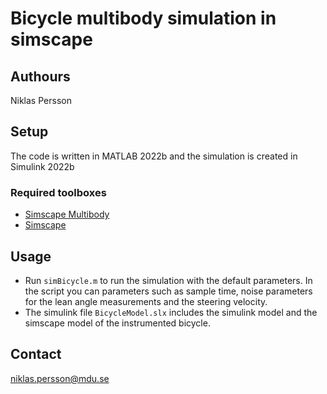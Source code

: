 # Bicycle multibody simulation in simscape

## Authours
Niklas Persson

## Setup 

The code is written in MATLAB 2022b and the simulation is created in Simulink 2022b

### Required toolboxes

- [Simscape Multibody](https://se.mathworks.com/products/simscape-multibody.html)
- [Simscape](https://se.mathworks.com/products/simscape.html)

## Usage
- Run `simBicycle.m` to run the simulation with the default parameters. In the script you can parameters such as sample time, noise parameters for the lean angle measurements and the steering velocity.
- The simulink file `BicycleModel.slx` includes the simulink model and the simscape model of the instrumented bicycle. 
	

## Contact
[niklas.persson@mdu.se](mailto:niklas.persson@mdu.se)
 



